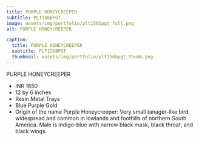 ```yaml
---
title: PURPLE HONEYCREEPER
subtitle: PLT156BPGT.
image: assets/img/portfolio/plt156bpgt_full.png
alt: PURPLE HONEYCREEPER

caption:
  title: PURPLE HONEYCREEPER
  subtitle: PLT156BPGT
  thumbnail: assets/img/portfolio/plt156bpgt_thumb.png
---
```

PURPLE HONEYCREEPER

- INR 1650
- 12 by 6 inches
- Resin Metal Trays
- Blue Purple Gold
- Origin of the name Purple Honeycreeper: Very small tanager-like bird, widespread and common in lowlands and foothills of northern South America. Male is indigo-blue with narrow black mask, black throat, and black wings. 
